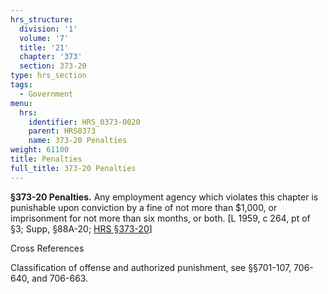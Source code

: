 ```yaml
---
hrs_structure:
  division: '1'
  volume: '7'
  title: '21'
  chapter: '373'
  section: 373-20
type: hrs_section
tags:
  - Government
menu:
  hrs:
    identifier: HRS_0373-0020
    parent: HRS0373
    name: 373-20 Penalties
weight: 61100
title: Penalties
full_title: 373-20 Penalties
---
```

**§373-20 Penalties.** Any employment agency which violates this chapter is punishable upon conviction by a fine of not more than $1,000, or imprisonment for not more than six months, or both. [L 1959, c 264, pt of §3; Supp, §88A-20; [HRS §373-20](/title-21/chapter-373/section-373-20/)]

Cross References

Classification of offense and authorized punishment, see §§701-107, 706-640, and 706-663.